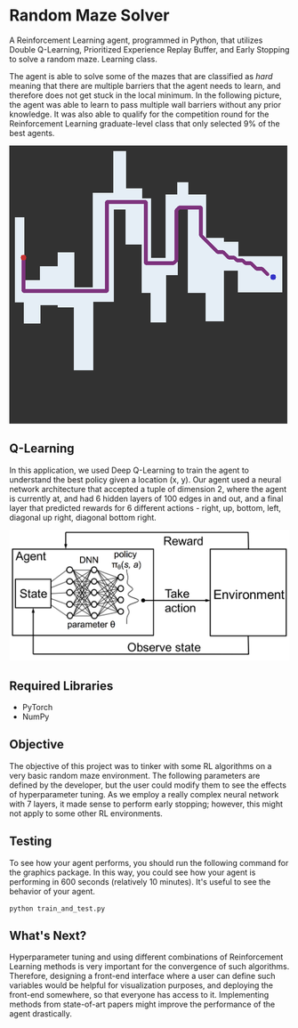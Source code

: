 # Random Maze Solver
A Reinforcement Learning agent, programmed in Python, that utilizes Double Q-Learning, 
Prioritized Experience Replay Buffer, and Early Stopping to solve a random maze. 
Learning class.

The agent is able to solve some of the mazes that are classified as *hard* meaning that there are multiple barriers that the agent needs to learn, and therefore does not get stuck in the local minimum. In the following picture, the agent was able to
learn to pass multiple wall barriers without any prior knowledge. It was also able to qualify for the competition round for the Reinforcement Learning graduate-level class that only selected 9% of the best agents.

![Agent Performance](https://github.com/robaltan/Random_Maze_Solver/blob/main/images/solved_maze.png)

## Q-Learning

In this application, we used Deep Q-Learning to train the agent to understand the best policy given a location (x, y). Our agent used a neural network architecture that accepted a tuple of dimension 2, where the agent is currently at, and 
had 6 hidden layers of 100 edges in and out, and a final layer that predicted rewards for 6 different actions - right, up, bottom, left, diagonal up right, diagonal bottom right. 

![Deep Q-Learning](https://github.com/robaltan/Random_Maze_Solver/blob/main/images/deep_q_learning.png)

## Required Libraries
* PyTorch
* NumPy

## Objective

The objective of this project was to tinker with some RL algorithms on a very basic random maze environment. The following 
parameters are defined by the developer, but the user could modify them to see the effects of hyperparameter tuning. As 
we employ a really complex neural network with 7 layers, it made sense to perform early stopping; however, this might not
apply to some other RL environments. 

## Testing

To see how your agent performs, you should run the following command for the graphics package. In this way, you could see how your agent is performing in 600 seconds (relatively 10 minutes). It's useful to see the behavior of your agent.

```shell
python train_and_test.py
```

## What's Next?

Hyperparameter tuning and using different combinations of Reinforcement Learning methods is very important for the convergence of such algorithms. Therefore, designing a front-end interface where a user can define such variables would be helpful for visualization purposes, and deploying the front-end somewhere, so that everyone has access to it. Implementing methods from state-of-art papers might improve the performance of the agent drastically. 
